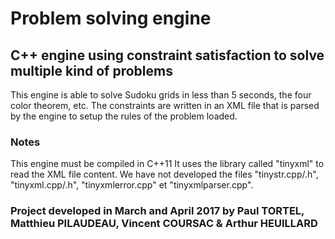 # Problem solving engine

## C++ engine using constraint satisfaction to solve multiple kind of problems
This engine is able to solve Sudoku grids in less than 5 seconds, the four color theorem, etc.
The constraints are written in an XML file that is parsed by the engine to setup the rules of the problem loaded.

### Notes
This engine must be compiled in C++11
It uses the library called "tinyxml" to read the XML file content.
We have not developed the files "tinystr.cpp/.h", "tinyxml.cpp/.h", "tinyxmlerror.cpp" et "tinyxmlparser.cpp".


### Project developed in March and April 2017 by Paul TORTEL, Matthieu PILAUDEAU, Vincent COURSAC & Arthur HEUILLARD

